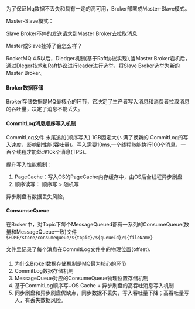 为了保证Mq数据不丢失和具有一定的高可用，Broker部署成Master-Slave模式。

Master-Slave模式：

Slave Broker不停的发送请求到Master Broker去拉取消息

Master或Slave挂掉了会怎么样？

RocketMQ 4.5以后，Dledger机制(基于Raft协议实现),当Master Broker宕机后，通过Dleger技术和Raft协议进行leader进行选举，将Slave Broker选举为新的Master Broker。


#### Broker数据存储
Broker存储数据是MQ最核心的环节，它决定了生产者写入消息和消费者拉取消息的吞吐量，决定了消息不能丢失。


#### CommitLog消息顺序写入机制
CommitLog文件 末尾追加(顺序写入) 1GB固定大小 满了换新的
CommitLog的写入速度，影响到性能(吞吐量)。写入需要10ms,一个线程1s能执行100个消息，一百个线程才能处理10k个消息(TPS)。

提升写入性能机制：
1. PageCache：写入OS的PageCache内存缓存中，由OS后台线程异步刷盘
2. 顺序读写： 顺序写 > 随机写

异步刷盘有数据丢失风险，


#### ConsumseQueue
在Broker中，对Topic下每个MessageQueued都有一系列的ConsumeQueue(数量和MessageQueue一致)文件
`$HOME/store/consumequeue/${topic}/${queueId}/${fileName}`

文件里记录了每个消息在CommitLog文件中的物理位置(offset).



#### 
1. 为什么Broker数据存储机制是MQ最为核心的环节
2. CommitLog数据存储机制
3. MessageQueue对应的ConsumeQueue物理位置存储机制
4. 基于CommitLog顺序写+OS Cache + 异步刷盘的高吞吐消息写入机制
5. 同步刷盘和异步刷盘优缺点，同步数据不丢失，写入吞吐量下降；高吞吐量写入，有丢失数据风险。